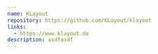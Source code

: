 ```yaml
---
name: KLayout
repository: https://github.com/KLayout/klayout
links:
  - https://www.klayout.de
description: asdfasdf
---
```


